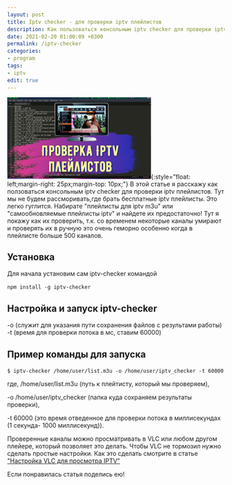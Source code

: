 ```yaml
---
layout: post
title: Iptv checker - для проверки iptv плейлистов 
description: Как пользоваться консольным iptv checker для проверки iptv плейлистов 
date: 2021-02-20 01:00:09 +0300
permalink: /iptv-checker
categories: 
- program
tags:
- iptv
edit: true
---
```

![Iptv checker - для проверки iptv плейлистов](../img/iptv-checker.png){:style="float: left;margin-right: 25px;margin-top: 10px;"} В этой статье я расскажу как ползоваться консольным iptv checker для проверки iptv плейлистов. Тут мы не будем рассморивать,где брать бесплатные iptv плейлисты. Это легко гуглится. Набирате "плейлисты для iptv m3u" или "самообновляемые плейлисты iptv" и найдете их предостаточно! Тут я покажу как их проверить, т.к. со временем некоторые каналы умирают и проверять их в ручную это очень геморно особенно когда в плейлисте больше 500 каналов.

## Установка
Для начала установим сам iptv-checker командой

```
npm install -g iptv-checker
```
## Настройка и запуск iptv-checker
 -o (служит для указания пути сохранения файлов с результами работы)
 -t (время для проверки потока в мс, ставим 60000) 
 
## Пример команды для запуска
```
$ iptv-checker /home/user/list.m3u -o /home/user/iptv_checker -t 60000
``` 

 где, /home/user/list.m3u (путь к плейтисту, который мы проверяем),

 -o /home/user/iptv_checker (папка куда сохраняем результаты проверки),

 -t 60000 (это время отведенное для проверки потока в миллисекундах (1 секунда- 1000 миллисекунд)).
 
 Проверенные каналы можно просматривать в VLC или любом другом плейере, который позволяет это делать.
 Чтобы VLC не тормозил нужно сделать простые настройки. Как это сделать смотрите в статье ["Настройка VLC для просмотра IPTV"](https://ordanax.github.io/nastrojka-vlc-dlya-prosmotra-iptv)
 
 Если понравилась статья поделись ею!
 
